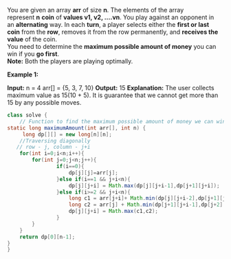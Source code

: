 You are given an array **arr** of size **n**. The elements of the array represent **n** **coin** of **values v1, v2, ....vn**. You play against an opponent in an **alternating** way. In each **turn**, a player selects either the **first or last coin** from the **row**, removes it from the row permanently, and **receives the value** of the coin.  
You need to determine the **maximum possible amount of money** you can win if you **go first**.  
**Note:** Both the players are playing optimally.

**Example 1:**

**Input:**
n = 4
arr[] = {5, 3, 7, 10}
**Output:** 15
**Explanation:** The user collects maximum
value as 15(10 + 5). It is guarantee that we cannot get more than 15 by any possible moves.

```java
class solve {
    // Function to find the maximum possible amount of money we can win.
static long maximumAmount(int arr[], int n) {
	 long dp[][] = new long[n][n];
	//Traversing diagonally
   // row - j, column - j+i
	for(int i=0;i<n;i++){
		for(int j=0;j<n;j++){
				if(i==0){
					dp[j][j]=arr[j];
				}else if(i==1 && j+i<n){
					dp[j][j+i] = Math.max(dp[j][j+i-1],dp[j+1][j+i]);
				}else if(i>=2 && j+i<n){
					long c1 = arr[j+i]+ Math.min(dp[j][j+i-2],dp[j+1][j+i-1]);
					long c2 = arr[j] + Math.min(dp[j+1][j+i-1],dp[j+2][j+i]);
					dp[j][j+i] = Math.max(c1,c2);
				}
		}
	}
	return dp[0][n-1];
}
}

```